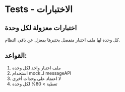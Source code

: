 # Tests - الاختبارات

## اختبارات معزولة لكل وحدة

كل وحدة لها ملف اختبار منفصل يختبرها بمعزل عن باقي النظام.

## القواعد:
1. ملف اختبار واحد لكل وحدة
2. استخدام mock لـ messageAPI
3. لا اعتماد على وحدات أخرى
4. تغطية > 80% لكل وحدة